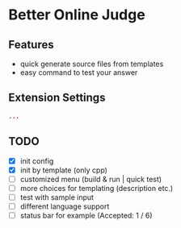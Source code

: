 # Better Online Judge

## Features
- quick generate source files from templates
- easy command to test your answer

## Extension Settings
```json
...
```

## TODO
- [x] init config
- [x] init by template (only cpp)
- [ ] customized menu (build & run | quick test)
- [ ] more choices for templating (description etc.)
- [ ] test with sample input
- [ ] different language support
- [ ] status bar for example (Accepted: 1 / 6)